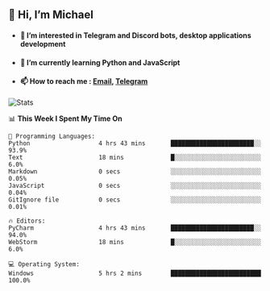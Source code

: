 ## 👋 Hi, I’m Michael
- #### 👀 I’m interested in Telegram and Discord bots, desktop applications development
- #### 🌱 I’m currently learning Python and JavaScript
- #### 📫 How to reach me : [Email](mailto:misha@kurapov.ru), [Telegram](https://t.me/mickr7)

![Stats](https://github-readme-stats.vercel.app/api?username=krpff&show_icons=true&theme=github_dark&hide_border=true&hide=issues&count_private=true&layout=compact)


<!--START_SECTION:waka-->
📊 **This Week I Spent My Time On** 

```text
💬 Programming Languages: 
Python                   4 hrs 43 mins       ███████████████████████░░   93.9% 
Text                     18 mins             █░░░░░░░░░░░░░░░░░░░░░░░░   6.0% 
Markdown                 0 secs              ░░░░░░░░░░░░░░░░░░░░░░░░░   0.05% 
JavaScript               0 secs              ░░░░░░░░░░░░░░░░░░░░░░░░░   0.04% 
GitIgnore file           0 secs              ░░░░░░░░░░░░░░░░░░░░░░░░░   0.01%

🔥 Editors: 
PyCharm                  4 hrs 43 mins       ███████████████████████░░   94.0% 
WebStorm                 18 mins             █░░░░░░░░░░░░░░░░░░░░░░░░   6.0%

💻 Operating System: 
Windows                  5 hrs 2 mins        █████████████████████████   100.0%

```


<!--END_SECTION:waka-->
